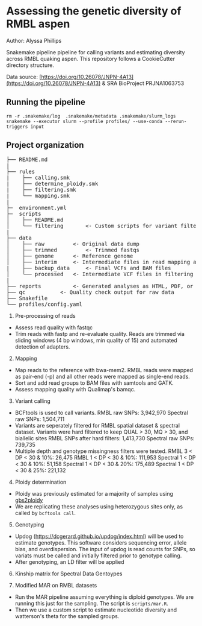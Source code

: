 # Assessing the genetic diversity of RMBL aspen

Author: Alyssa Phillips

Snakemake pipeline pipeline for calling variants and estimating diversity across RMBL quaking aspen. This repository follows a CookieCutter directory structure.

Data source: [https://doi.org/10.26078/JNPN-4A13](https://doi.org/10.26078/JNPN-4A13) & SRA BioProject PRJNA1063753

## Running the pipeline

`rm -r .snakemake/log  .snakemake/metadata .snakemake/slurm_logs`
`snakemake --executor slurm --profile profiles/ --use-conda --rerun-triggers input`

## Project organization
<pre>
├── README.md  
|  
├── rules  
|    ├── calling.smk  
|    ├── determine_ploidy.smk  
|    ├── filtering.smk  
|    └── mapping.smk  
|  
├─  environment.yml  
├─  scripts  
│    ├── README.md  
│    └── filtering       <- Custom scripts for variant filtering  
|  
├── data  
│    ├── raw 		 <- Original data dump  
│    ├── trimmed         <- Trimmed fastqs
│    ├── genome 	 <- Reference genome  
│    ├── interim  	 <- Intermediate files in read mapping and SNP calling  
|    ├── backup_data	 <- Final VCFs and BAM files 
│    └── processed	 <- Intermediate VCF files in filtering
|  
├── reports 		 <- Generated analyses as HTML, PDF, or .txt.  
├── qc 			 <- Quality check output for raw data  
├── Snakefile  
└── profiles/config.yaml  
</pre>

1. Pre-processing of reads
* Assess read quality with fastqc
* Trim reads with fastp and re-evaluate quality. Reads are trimmed via sliding windows (4 bp windows, min quality of 15) and automated detection of adapters.

2. Mapping
* Map reads to the reference with bwa-mem2. RMBL reads were mapped as pair-end (-p) and all other reads were mapped as single-end reads.
* Sort and add read groups to BAM files with samtools and GATK.
* Assess mapping quality with Qualimap's bamqc.

3. Variant calling
* BCFtools is used to call variants.
	RMBL raw SNPs: 3,942,970
        Spectral raw SNPs: 1,504,711
* Variants are seperately filtered for RMBL spatial dataset & spectral dataset. Variants were hard filtered to keep QUAL > 30, MQ > 30, and biallelic sites
        RMBL SNPs after hard filters: 1,413,730
        Spectral raw SNPs: 739,735
* Multiple depth and genotype missingness filters were tested.
 	RMBL 3 < DP < 30 & 10%: 26,475 
	RMBL 1 < DP < 30 & 10%: 111,953
        Spectral 1 < DP < 30 & 10%: 51,158
        Spectral 1 < DP < 30 & 20%: 175,489
        Spectral 1 < DP < 30 & 25%: 221,132

4. Ploidy determination
* Ploidy was previously estimated for a majority of samples using [gbs2ploidy](https://doi.org/10.32614/CRAN.package.gbs2ploidy)
* We are replicating these analyses using heterozygous sites only, as called by `bcftools call`.

5. Genotyping
* Updog (https://dcgerard.github.io/updog/index.html) will be used to estimate genotypes. This software considers sequencing error, allele bias, and overdispersion. The input of updog is read counts for SNPs, so variats must be called and initially filtered prior to genotype calling.
* After genotyping, an LD filter will be applied

6. Kinship matrix for Spectral Data Gentoypes

7. Modified MAR on RMBL datasets 
* Run the MAR pipeline assuming everything is diploid genotypes. We are running this just for the sampling. The script is `scripts/mar.R`.
* Then we use a custom script to estimate nucleotide diversity and watterson's theta for the sampled groups.
